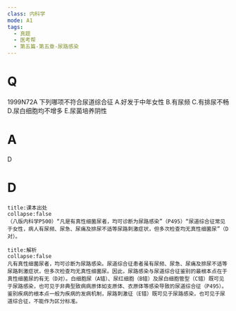 ```yaml
---
class: 内科学
mode: A1
tags:
  - 真题
  - 医考帮
  - 第五篇-第五章-尿路感染
---
```


# Q
1999N72A 下列哪项不符合尿道综合征
A.好发于中年女性
B.有尿频
C.有排尿不畅
D.尿白细胞均不增多
E.尿菌培养阴性

# A
D
# D
```ad-note
title:课本出处
collapse:false
（八版内科学P500）“凡是有真性细菌尿者，均可诊断为尿路感染”（P495）“尿道综合征常见于女性，病人有尿频、尿急、尿痛及排尿不适等尿路刺激症状，但多次检查均无真性细菌尿”（D对）。
```

```ad-summary
title:解析
collapse:false
凡有真性细菌尿者，均可诊断为尿路感染。尿道综合征患者虽有尿频、尿急、尿痛及排尿不适等尿路刺激症状，但多次检查均无真性细菌尿。因此，尿路感染与尿道综合征鉴别的最根本点在于真性细菌尿的有无（D对）。白细胞尿（A错）、尿红细胞（B错）及尿白细胞管型（C错）既可见于尿路感染，也可见于非典型致病病原体如支原体、衣原体等感染导致的尿道综合征（P495）。鉴别疾病的根本点一般为疾病的发病机制，尿路刺激征（E错）既可见于尿路感染，也可见于尿道综合征，不能作为区分标准。
```

